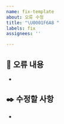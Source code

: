 ```yaml
---
name: fix-template
about: 오류 수정
title: "\U0001F6A8 "
labels: fix
assignees: ''

---
```


## 🚨 오류 내용

- 
## ✒️ 수정할 사항

- 
